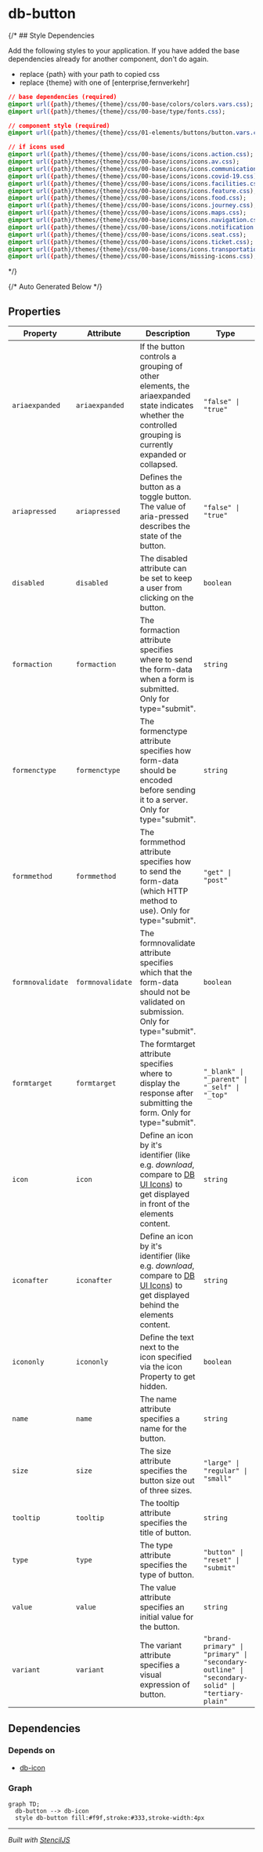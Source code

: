 # db-button

{/* ## Style Dependencies

Add the following styles to your application. If you have added the base dependencies already for another component, don't do again.

- replace {path} with your path to copied css
- replace {theme} with one of [enterprise,fernverkehr]

```css
// base dependencies (required)
@import url({path}/themes/{theme}/css/00-base/colors/colors.vars.css);
@import url({path}/themes/{theme}/css/00-base/type/fonts.css);

// component style (required)
@import url({path}/themes/{theme}/css/01-elements/buttons/button.vars.css);

// if icons used
@import url({path}/themes/{theme}/css/00-base/icons/icons.action.css);
@import url({path}/themes/{theme}/css/00-base/icons/icons.av.css);
@import url({path}/themes/{theme}/css/00-base/icons/icons.communication.css);
@import url({path}/themes/{theme}/css/00-base/icons/icons.covid-19.css);
@import url({path}/themes/{theme}/css/00-base/icons/icons.facilities.css);
@import url({path}/themes/{theme}/css/00-base/icons/icons.feature.css);
@import url({path}/themes/{theme}/css/00-base/icons/icons.food.css);
@import url({path}/themes/{theme}/css/00-base/icons/icons.journey.css);
@import url({path}/themes/{theme}/css/00-base/icons/icons.maps.css);
@import url({path}/themes/{theme}/css/00-base/icons/icons.navigation.css);
@import url({path}/themes/{theme}/css/00-base/icons/icons.notification.css);
@import url({path}/themes/{theme}/css/00-base/icons/icons.seat.css);
@import url({path}/themes/{theme}/css/00-base/icons/icons.ticket.css);
@import url({path}/themes/{theme}/css/00-base/icons/icons.transportation.css);
@import url({path}/themes/{theme}/css/00-base/icons/missing-icons.css);
```
*/}

{/* Auto Generated Below */}


## Properties

| Property         | Attribute        | Description                                                                                                                                                                                        | Type                                                                                           | Default     |
| ---------------- | ---------------- | -------------------------------------------------------------------------------------------------------------------------------------------------------------------------------------------------- | ---------------------------------------------------------------------------------------------- | ----------- |
| `ariaexpanded`   | `ariaexpanded`   | If the button controls a grouping of other elements, the ariaexpanded state indicates whether the controlled grouping is currently expanded or collapsed.                                          | `"false" \| "true"`                                                                            | `null`      |
| `ariapressed`    | `ariapressed`    | Defines the button as a toggle button. The value of aria-pressed describes the state of the button.                                                                                                | `"false" \| "true"`                                                                            | `null`      |
| `disabled`       | `disabled`       | The disabled attribute can be set to keep a user from clicking on the button.                                                                                                                      | `boolean`                                                                                      | `false`     |
| `formaction`     | `formaction`     | The formaction attribute specifies where to send the form-data when a form is submitted. Only for type="submit".                                                                                   | `string`                                                                                       | `undefined` |
| `formenctype`    | `formenctype`    | The formenctype attribute specifies how form-data should be encoded before sending it to a server. Only for type="submit".                                                                         | `string`                                                                                       | `undefined` |
| `formmethod`     | `formmethod`     | The formmethod attribute specifies how to send the form-data (which HTTP method to use). Only for type="submit".                                                                                   | `"get" \| "post"`                                                                              | `undefined` |
| `formnovalidate` | `formnovalidate` | The formnovalidate attribute specifies which that the form-data should not be validated on submission. Only for type="submit".                                                                     | `boolean`                                                                                      | `false`     |
| `formtarget`     | `formtarget`     | The formtarget attribute specifies where to display the response after submitting the form. Only for type="submit".                                                                                | `"_blank" \| "_parent" \| "_self" \| "_top"`                                                   | `undefined` |
| `icon`           | `icon`           | Define an icon by it's identifier (like e.g. _download_, compare to [DB UI Icons](https://db-ui.github.io/core/patterns/base-icons/index.html)) to get displayed in front of the elements content. | `string`                                                                                       | `undefined` |
| `iconafter`      | `iconafter`      | Define an icon by it's identifier (like e.g. _download_, compare to [DB UI Icons](https://db-ui.github.io/core/patterns/base-icons/index.html)) to get displayed behind the elements content.      | `string`                                                                                       | `undefined` |
| `icononly`       | `icononly`       | Define the text next to the icon specified via the icon Property to get hidden.                                                                                                                    | `boolean`                                                                                      | `undefined` |
| `name`           | `name`           | The name attribute specifies a name for the button.                                                                                                                                                | `string`                                                                                       | `undefined` |
| `size`           | `size`           | The size attribute specifies the button size out of three sizes.                                                                                                                                   | `"large" \| "regular" \| "small"`                                                              | `undefined` |
| `tooltip`        | `tooltip`        | The tooltip attribute specifies the title of button.                                                                                                                                               | `string`                                                                                       | `undefined` |
| `type`           | `type`           | The type attribute specifies the type of button.                                                                                                                                                   | `"button" \| "reset" \| "submit"`                                                              | `'submit'`  |
| `value`          | `value`          | The value attribute specifies an initial value for the button.                                                                                                                                     | `string`                                                                                       | `undefined` |
| `variant`        | `variant`        | The variant attribute specifies a visual expression of button.                                                                                                                                     | `"brand-primary" \| "primary" \| "secondary-outline" \| "secondary-solid" \| "tertiary-plain"` | `undefined` |


## Dependencies

### Depends on

- [db-icon](../db-icon)

### Graph
```mermaid
graph TD;
  db-button --> db-icon
  style db-button fill:#f9f,stroke:#333,stroke-width:4px
```

----------------------------------------------

*Built with [StencilJS](https://stenciljs.com/)*

